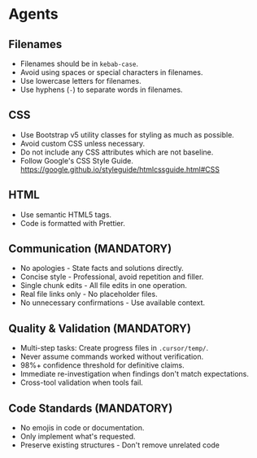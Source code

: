 # Agents

<!-- https://agents.md -->

## Filenames

- Filenames should be in `kebab-case`.
- Avoid using spaces or special characters in filenames.
- Use lowercase letters for filenames.
- Use hyphens (`-`) to separate words in filenames.

## CSS

- Use Bootstrap v5 utility classes for styling as much as possible.
- Avoid custom CSS unless necessary.
- Do not include any CSS attributes which are not baseline.
- Follow Google's CSS Style Guide. <https://google.github.io/styleguide/htmlcssguide.html#CSS>

## HTML

- Use semantic HTML5 tags.
- Code is formatted with Prettier.

## Communication (MANDATORY)

- No apologies - State facts and solutions directly.
- Concise style - Professional, avoid repetition and filler.
- Single chunk edits - All file edits in one operation.
- Real file links only - No placeholder files.
- No unnecessary confirmations - Use available context.

## Quality & Validation (MANDATORY)

- Multi-step tasks: Create progress files in `.cursor/temp/`.
- Never assume commands worked without verification.
- 98%+ confidence threshold for definitive claims.
- Immediate re-investigation when findings don't match expectations.
- Cross-tool validation when tools fail.

## Code Standards (MANDATORY)

- No emojis in code or documentation.
- Only implement what's requested.
- Preserve existing structures - Don't remove unrelated code
